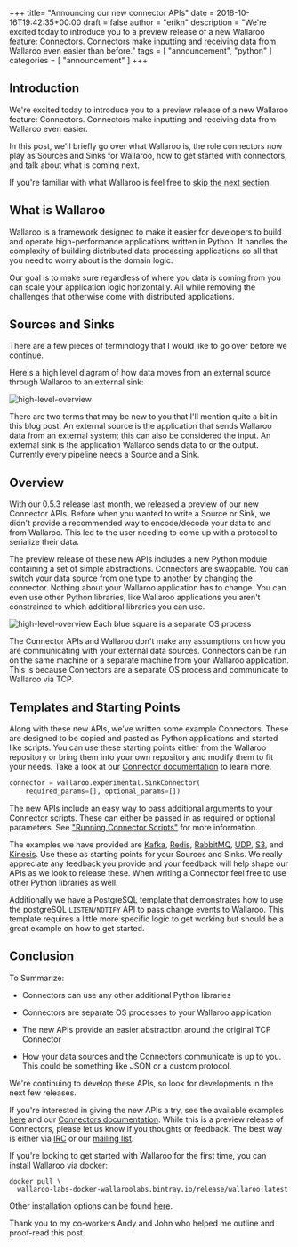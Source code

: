 +++
title= "Announcing our new connector APIs"
date = 2018-10-16T19:42:35+00:00
draft = false
author = "erikn"
description = "We're excited today to introduce you to a preview release of a new Wallaroo feature: Connectors. Connectors make inputting and receiving data from Wallaroo even easier than before."
tags = [
    "announcement",
    "python"
]
categories = [
    "announcement"
]
+++

## Introduction

We're excited today to introduce you to a preview release of a new Wallaroo feature: Connectors. Connectors make inputting and receiving data from Wallaroo even easier.

In this post, we'll briefly go over what Wallaroo is, the role connectors now play as Sources and Sinks for Wallaroo, how to get started with connectors, and talk about what is coming next.

If you're familiar with what Wallaroo is feel free to [skip the next section](#sources-and-sinks).

## What is Wallaroo

Wallaroo is a framework designed to make it easier for developers to build and operate high-performance applications written in Python. It handles the complexity of building distributed data processing applications so all that you need to worry about is the domain logic.

Our goal is to make sure regardless of where you data is coming from you can scale your application logic horizontally. All while removing the challenges that otherwise come with distributed applications.

## Sources and Sinks

There are a few pieces of terminology that I would like to go over before we continue.

Here's a high level diagram of how data moves from an external source through Wallaroo to an external sink:

![high-level-overview](/images/post/connectors/high-level-image.png)

There are two terms that may be new to you that I'll mention quite a bit in this blog post. An external source is the application that sends Wallaroo data from an external system; this can also be considered the input. An external sink is the application Wallaroo sends data to or the output. Currently every pipeline needs a Source and a Sink.

## Overview

With our 0.5.3 release last month, we released a preview of our new Connector APIs. Before when you wanted to write a Source or Sink, we didn't provide a recommended way to encode/decode your data to and from Wallaroo. This led to the user needing to come up with a protocol to serialize their data.

The preview release of these new APIs includes a new Python module containing a set of simple abstractions. Connectors are swappable. You can switch your data source from one type to another by changing the connector. Nothing about your Wallaroo application has to change. You can even use other Python libraries, like Wallaroo applications you aren't constrained to which additional libraries you can use.

![high-level-overview](/images/post/connectors/connectors.png)
Each blue square is a separate OS process

The Connector APIs and Wallaroo don't make any assumptions on how you are communicating with your external data sources. Connectors can be run on the same machine or a separate machine from your Wallaroo application. This is because Connectors are a separate OS process and communicate to Wallaroo via TCP.

## Templates and Starting Points

Along with these new APIs, we've written some example Connectors. These are designed to be copied and pasted as Python applications and started like scripts. You can use these starting points either from the Wallaroo repository or bring them into your own repository and modify them to fit your needs. Take a look at our [Connector documentation](https://docs.wallaroolabs.com/book/python/using-connectors.html) to learn more.

```Python
connector = wallaroo.experimental.SinkConnector(
    required_params=[], optional_params=[])
```

The new APIs include an easy way to pass additional arguments to your Connector scripts. These can either be passed in as required or optional parameters. See ["Running Connector Scripts"](https://docs.wallaroolabs.com/book/python/using-connectors.html#running-connector-scripts) for more information.

The examples we have provided are [Kafka](https://github.com/WallarooLabs/wallaroo/blob/0.5.3/connectors/kafka_source), [Redis](https://github.com/WallarooLabs/wallaroo/blob/0.5.3/connectors/redis_subscriber_source), [RabbitMQ](https://github.com/WallarooLabs/wallaroo/blob/0.5.3/connectors/rabbitmq_source), [UDP](https://github.com/WallarooLabs/wallaroo/blob/0.5.3/connectors/udp_source), [S3](https://github.com/WallarooLabs/wallaroo/blob/0.5.3/connectors/s3_bucket_sink), and [Kinesis](https://github.com/WallarooLabs/wallaroo/blob/0.5.3/connectors/kinesis_source). Use these as starting points for your Sources and Sinks. We really appreciate any feedback you provide and your feedback will help shape our APIs as we look to release these. When writing a Connector feel free to use other Python libraries as well.

Additionally we have a PostgreSQL template that demonstrates how to use the postgreSQL `LISTEN/NOTIFY` API to pass change events to Wallaroo. This template requires a little more specific logic to get working but should be a great example on how to get started.

## Conclusion

To Summarize:

  - Connectors can use any other additional Python libraries

  - Connectors are separate OS processes to your Wallaroo application

  - The new APIs provide an easier abstraction around the original TCP Connector
  
  - How your data sources and the Connectors communicate is up to you. This could be something like JSON or a custom protocol.

We're continuing to develop these APIs, so look for developments in the next few releases.

If you're interested in giving the new APIs a try, see the available examples [here](https://github.com/WallarooLabs/wallaroo/tree/0.5.3/connectors) and our [Connectors documentation](https://docs.wallaroolabs.com/book/python/using-connectors.html). While this is a preview release of Connectors, please let us know if you thoughts or feedback. The best way is either via [IRC](https://webchat.freenode.net/?channels=#wallaroo) or our [mailing list](https://groups.io/g/wallaroo).

If you're looking to get started with Wallaroo for the first time, you can install Wallaroo via docker:

```
docker pull \
  wallaroo-labs-docker-wallaroolabs.bintray.io/release/wallaroo:latest
```

Other installation options can be found [here](https://docs.wallaroolabs.com/book/getting-started/choosing-an-installation-option.html).


Thank you to my co-workers Andy and John who helped me outline and proof-read this post.
